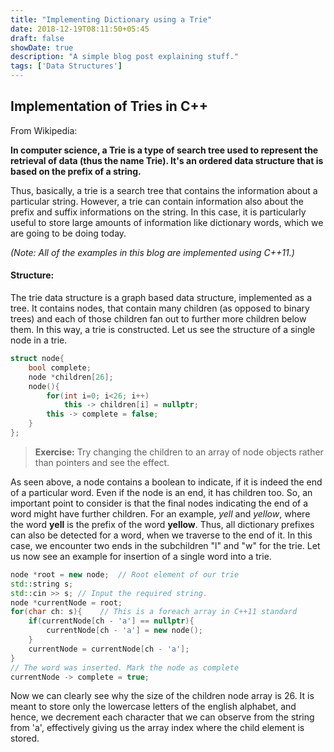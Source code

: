 ```yaml
---
title: "Implementing Dictionary using a Trie"
date: 2018-12-19T08:11:50+05:45
draft: false
showDate: true
description: "A simple blog post explaining stuff."
tags: ['Data Structures']
---
```


## Implementation of Tries in C++

From Wikipedia: 

**In computer science, a Trie is a type of search tree used to represent the retrieval of data (thus the name Trie). It's an ordered data structure that is based on the prefix of a string.**

Thus, basically, a trie is a search tree that contains the information about a particular string. However, a trie can contain information also about the prefix and suffix informations on the string. In this case, it is particularly useful to store large amounts of information like dictionary words, which we are going to be doing today.

 *(Note: All of the examples in this blog are implemented using C++11.)*

#### Structure:

The trie data structure is a graph based data structure, implemented as a tree. It contains nodes, that contain many children (as opposed to binary trees) and each of those children fan out to further more children below them. In this way, a trie is constructed. Let us see the structure of a single node in a trie.

``` c++ 
struct node{
    bool complete;
    node *children[26];
    node(){
        for(int i=0; i<26; i++)
            this -> children[i] = nullptr;
        this -> complete = false;
    }
};
```

>  **Exercise:** Try changing the children to an array of node objects rather than pointers and see the effect.

As seen above, a node contains a boolean to indicate, if it is indeed the end of a particular word. Even if the node is an end, it has children too. So, an important point to consider is that the final nodes indicating the end of a word might have further children. For an example, *yell* and *yellow*, where the word **yell** is the prefix of the word **yellow**. Thus, all dictionary prefixes can also be detected for a word, when we traverse to the end of it. In this case, we encounter two ends in the subchildren "l" and "w" for the trie. Let us now see an example for insertion of a single word into a trie.

```c++
node *root = new node;	// Root element of our trie
std::string s;
std::cin >> s; // Input the required string.
node *currentNode = root;
for(char ch: s){	// This is a foreach array in C++11 standard
    if(currentNode[ch - 'a'] == nullptr){
        currentNode[ch - 'a'] = new node();
    }
    currentNode = currentNode[ch - 'a'];
}
// The word was inserted. Mark the node as complete
currentNode -> complete = true;
```

Now we can clearly see why the size of the children node array is 26. It is meant to store only the lowercase letters of the english alphabet, and hence, we decrement each character that we can observe from the string from 'a', effectively giving us the array index where the child element is stored.